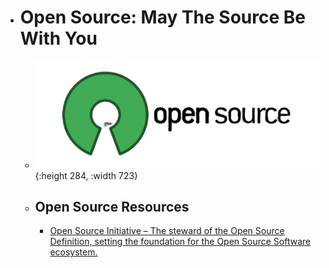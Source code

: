 - # Open Source: May The Source Be With You
	- ![open source.png](../assets/open_source_1688138815855_0.png){:height 284, :width 723}
	- ## Open Source Resources
		- [Open Source Initiative – The steward of the Open Source Definition, setting the foundation for the Open Source Software ecosystem.](https://opensource.org/)